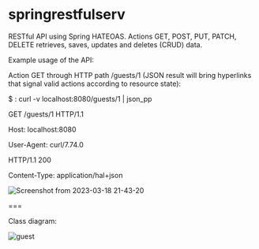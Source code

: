 # springrestfulserv

RESTful API using Spring HATEOAS.
Actions GET, POST, PUT, PATCH, DELETE retrieves, saves, updates and deletes (CRUD) data.

Example usage of the API:

Action GET through HTTP path /guests/1 (JSON result will bring hyperlinks that signal valid actions according to resource state):

$ : curl -v localhost:8080/guests/1 | json_pp

GET /guests/1 HTTP/1.1

Host: localhost:8080

User-Agent: curl/7.74.0

HTTP/1.1 200 

Content-Type: application/hal+json

![Screenshot from 2023-03-18 21-43-20](https://user-images.githubusercontent.com/93228693/226147608-4f2c33af-9fbc-41cd-b86e-21bcdf7844da.png)

===

Class diagram:

![guest](https://user-images.githubusercontent.com/93228693/226147834-74d086d2-839f-4b47-bad8-9c6ca700c45b.png)



